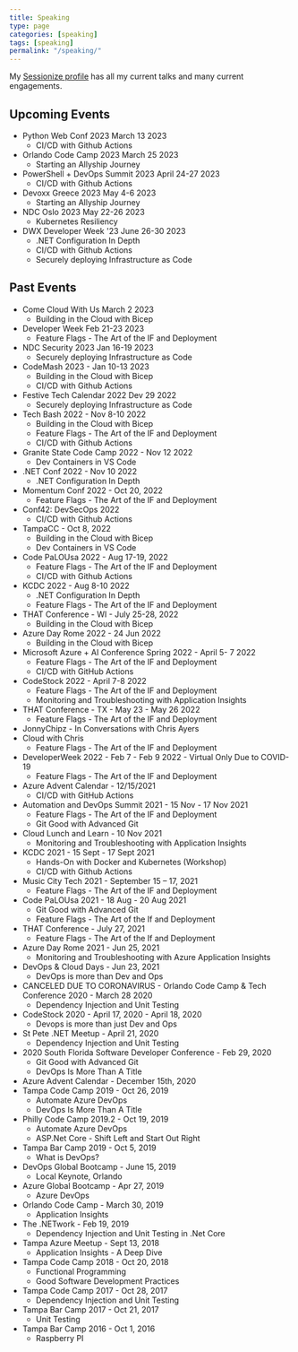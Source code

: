 ```yaml
---
title: Speaking
type: page
categories: [speaking]
tags: [speaking]
permalink: "/speaking/"
---
```


My [Sessionize profile](https://sessionize.com/ChrisAyers/) has all my current talks and many current engagements.

## Upcoming Events

- Python Web Conf 2023 March 13 2023
  - CI/CD with Github Actions
- Orlando Code Camp 2023 March 25 2023
  - Starting an Allyship Journey
- PowerShell + DevOps Summit 2023 April 24-27 2023
  - CI/CD with Github Actions
- Devoxx Greece 2023 May 4-6 2023
  - Starting an Allyship Journey
- NDC Oslo 2023 May 22-26 2023
  - Kubernetes Resiliency
- DWX Developer Week '23 June  26-30 2023
  - .NET Configuration In Depth
  - CI/CD with Github Actions
  - Securely deploying Infrastructure as Code

## Past Events

- Come Cloud With Us March 2 2023
  - Building in the Cloud with Bicep
- Developer Week Feb 21-23 2023
  - Feature Flags - The Art of the IF and Deployment
- NDC Security 2023 Jan 16-19 2023
  - Securely deploying Infrastructure as Code
- CodeMash 2023 - Jan 10-13 2023
  - Building in the Cloud with Bicep
  - CI/CD with Github Actions
- Festive Tech Calendar 2022 Dev 29 2022
  - Securely deploying Infrastructure as Code
- Tech Bash 2022 - Nov 8-10 2022 
  - Building in the Cloud with Bicep
  - Feature Flags - The Art of the IF and Deployment
  - CI/CD with Github Actions
- Granite State Code Camp 2022 - Nov 12 2022
  - Dev Containers in VS Code
- .NET Conf 2022 - Nov 10 2022
  - .NET Configuration In Depth
- Momentum Conf 2022 - Oct 20, 2022
  - Feature Flags - The Art of the IF and Deployment
- Conf42: DevSecOps 2022
  - CI/CD with Github Actions
- TampaCC - Oct 8, 2022
  - Building in the Cloud with Bicep
  - Dev Containers in VS Code
- Code PaLOUsa 2022 - Aug 17-19, 2022
  - Feature Flags - The Art of the IF and Deployment
  - CI/CD with Github Actions
- KCDC 2022 - Aug 8-10 2022
  - .NET Configuration In Depth
  - Feature Flags - The Art of the IF and Deployment
- THAT Conference - WI - July 25-28, 2022
  - Building in the Cloud with Bicep
- Azure Day Rome 2022 - 24 Jun 2022
  - Building in the Cloud with Bicep
- Microsoft Azure + AI Conference Spring 2022 - April 5-  7 2022
  - Feature Flags - The Art of the IF and Deployment
  - CI/CD with GitHub Actions
- CodeStock 2022 - April 7-8 2022
  - Feature Flags - The Art of the IF and Deployment
  - Monitoring and Troubleshooting with Application Insights
- THAT Conference - TX - May 23 - May 26 2022
  - Feature Flags - The Art of the IF and Deployment
- JonnyChipz - In Conversations with Chris Ayers
- Cloud with Chris
  - Feature Flags - The Art of the IF and Deployment
- DeveloperWeek 2022 - Feb 7 - Feb 9 2022 - Virtual Only Due to COVID-19
  - Feature Flags - The Art of the IF and Deployment
- Azure Advent Calendar - 12/15/2021
  - CI/CD with GitHub Actions
- Automation and DevOps Summit 2021 - 15 Nov - 17 Nov 2021
  - Feature Flags - The Art of the IF and Deployment
  - Git Good with Advanced Git
- Cloud Lunch and Learn - 10 Nov 2021
  - Monitoring and Troubleshooting with Application Insights
- KCDC 2021 - 15 Sept - 17 Sept 2021
  - Hands-On with Docker and Kubernetes (Workshop)
  - CI/CD with Github Actions
- Music City Tech 2021 - September 15 – 17, 2021
  - Feature Flags - The Art of the IF and Deployment
- Code PaLOUsa 2021 - 18 Aug - 20 Aug 2021
  - Git Good with Advanced Git
  - Feature Flags - The Art of the If and Deployment
- THAT Conference - July 27, 2021
  - Feature Flags - The Art of the If and Deployment
- Azure Day Rome 2021 - Jun 25, 2021
  - Monitoring and Troubleshooting with Azure Application Insights
- DevOps &amp; Cloud Days - Jun 23, 2021
  - DevOps is more than Dev and Ops
- CANCELED DUE TO CORONAVIRUS - Orlando Code Camp &amp; Tech Conference 2020 - March 28 2020
  - Dependency Injection and Unit Testing
- CodeStock 2020 - April 17, 2020 - April 18, 2020
  - Devops is more than just Dev and Ops
- St Pete .NET Meetup - April 21, 2020
  - Dependency Injection and Unit Testing
- 2020 South Florida Software Developer Conference - Feb 29, 2020
  - Git Good with Advanced Git
  - DevOps Is More Than A Title
- Azure Advent Calendar - December 15th, 2020
- Tampa Code Camp 2019 - Oct 26, 2019
  - Automate Azure DevOps 
  - DevOps Is More Than A Title
- Philly Code Camp 2019.2 - Oct 19, 2019
  - Automate Azure DevOps
  - ASP.Net Core - Shift Left and Start Out Right
- Tampa Bar Camp 2019 - Oct 5, 2019
  - What is DevOps?
- DevOps Global Bootcamp - June 15, 2019
  - Local Keynote, Orlando
- Azure Global Bootcamp - Apr 27, 2019
  - Azure DevOps
- Orlando Code Camp - March 30, 2019
  - Application Insights
- The .NETwork - Feb 19, 2019
  - Dependency Injection and Unit Testing in .Net Core
- Tampa Azure Meetup - Sept 13, 2018
  - Application Insights - A Deep Dive
- Tampa Code Camp 2018 - Oct 20, 2018
  - Functional Programming
  - Good Software Development Practices
- Tampa Code Camp 2017 - Oct 28, 2017
  - Dependency Injection and Unit Testing
- Tampa Bar Camp 2017 - Oct 21, 2017
  - Unit Testing
- Tampa Bar Camp 2016 - Oct 1, 2016
  - Raspberry PI
